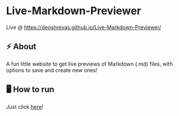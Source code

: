 # Live-Markdown-Previewer

Live @ https://deoshreyas.github.io/Live-Markdown-Previewer/

## :zap: About
A fun little website to get live previews of Markdown (.md) files, with options to save and create new ones!

## :desktop_computer: How to run 
Just click [here](https://deoshreyas.github.io/Live-Markdown-Previewer/)!